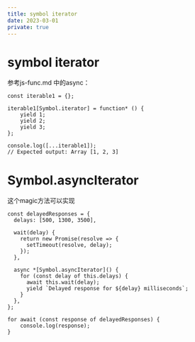 ```yaml
---
title: symbol iterator
date: 2023-03-01
private: true
---
```

# symbol iterator
参考js-func.md 中的async：

    const iterable1 = {};

    iterable1[Symbol.iterator] = function* () {
        yield 1;
        yield 2;
        yield 3;
    };

    console.log([...iterable1]);
    // Expected output: Array [1, 2, 3]

# Symbol.asyncIterator
这个magic方法可以实现

    const delayedResponses = {
      delays: [500, 1300, 3500],

      wait(delay) {
        return new Promise(resolve => {
          setTimeout(resolve, delay);
        });
      },

      async *[Symbol.asyncIterator]() {
        for (const delay of this.delays) {
          await this.wait(delay);
          yield `Delayed response for ${delay} milliseconds`;
        }
      },
    };

    for await (const response of delayedResponses) {
        console.log(response);
    }